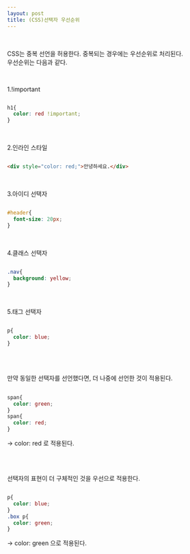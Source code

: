 ```yaml
---
layout: post
title: (CSS)선택자 우선순위
---
```


<br>

CSS는 중복 선언을 허용한다. 중복되는 경우에는 우선순위로 처리된다.  
우선순위는 다음과 같다.

<br>

1.!important 

``` css

h1{
  color: red !important;
}

```
<br>

2.인라인 스타일

``` html

<div style="color: red;">안녕하세요.</div>

```
<br>

3.아이디 선택자

``` css

#header{
  font-size: 20px;
}

```
<br>

4.클래스 선택자

``` css

.nav{
  background: yellow;
}

```
<br>

5.태그 선택자

``` css

p{
  color: blue;
}

```

<br>
<br>



만약 동일한 선택자를 선언했다면, 더 나중에 선언한 것이 적용된다.
<br>

``` css
 
span{
  color: green;
}
span{
  color: red;
}

```

-> color: red 로 적용된다.

<br>
<br>

선택자의 표현이 더 구체적인 것을 우선으로 적용한다.

``` css

p{
  color: blue;
}
.box p{
  color: green;
}

```

-> color: green 으로 적용된다.

<br>



<br>
